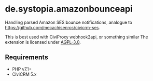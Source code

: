 # de.systopia.amazonbounceapi

Handling parsed Amazon SES bounce notifications, analogue to https://github.com/mecachisenros/civicrm-ses. 

This is best used with CiviProxy webhook2api, or something similar 
The extension is licensed under [AGPL-3.0](LICENSE.txt).

## Requirements

* PHP v7.1+
* CiviCRM 5.x
